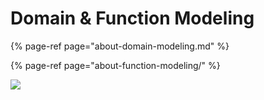 # Domain & Function Modeling

{% page-ref page="about-domain-modeling.md" %}

{% page-ref page="about-function-modeling/" %}

![](https://maanaimages.blob.core.windows.net/maana-q-documentation/k7.png)





